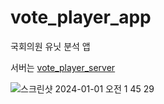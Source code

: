 # vote_player_app

국회의원 유닛 분석 앱

서버는 [vote_player_server](https://github.com/Seunghyum/vote_player_server)

![스크린샷 2024-01-01 오전 1 45 29](https://github.com/Seunghyum/vote-player-app/assets/13027315/83a9990d-d883-4f76-bd9e-f6172b1de805)
